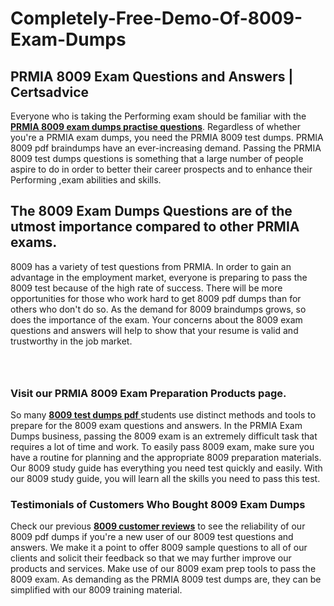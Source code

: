 # Completely-Free-Demo-Of-8009-Exam-Dumps
<h2><strong>PRMIA 8009 Exam Questions and Answers | Certsadvice</strong></h2> <p>Everyone who is taking the Performing exam should be familiar with the <a href="http://www.certsadvice.com/prmia/8009-practice-questions"><strong>PRMIA 8009 exam dumps practise questions</strong></a>. Regardless of whether you&#39;re a PRMIA exam dumps, you need the PRMIA 8009 test dumps. PRMIA 8009 pdf braindumps have an ever-increasing demand. Passing the PRMIA 8009 test dumps questions is something that a large number of people aspire to do in order to better their career prospects and to enhance their Performing ,exam abilities and skills.</p> <h2><strong>The 8009 Exam Dumps Questions are of the utmost importance compared to other PRMIA exams.</strong></h2> <p>8009 has a variety of test questions from PRMIA. In order to gain an advantage in the employment market, everyone is preparing to pass the 8009 test because of the high rate of success. There will be more opportunities for those who work hard to get 8009 pdf dumps than for others who don&#39;t do so. As the demand for 8009 braindumps grows, so does the importance of the exam. Your concerns about the 8009 exam questions and answers will help to show that your resume is valid and trustworthy in the job market.</p> <p><a href="http://www.certsadvice.com/prmia/8009-practice-questions" style="display: block; padding: 1em 0; text-align: center; "><img alt="" src="https://1.bp.blogspot.com/-RUOr8Wn-CRk/YUYAxC8kcHI/AAAAAAAAAnw/F7BbdI3tw8QDj5z8iX0vQAioQzKiUxduwCLcBGAsYHQ/s0/unnamed.jpg" /></a></p> <h3><strong>Visit our PRMIA 8009 Exam Preparation Products page.</strong></h3> <p>So many <a href="http://www.certsadvice.com/prmia/8009-practice-questions"><strong>8009 test dumps pdf </strong></a>students use distinct methods and tools to prepare for the 8009 exam questions and answers. In the PRMIA Exam Dumps business, passing the 8009 exam is an extremely difficult task that requires a lot of time and work. To easily pass 8009 exam, make sure you have a routine for planning and the appropriate 8009 preparation materials. Our 8009 study guide has everything you need test quickly and easily. With our 8009 study guide, you will learn all the skills you need to pass this test.</p> <h3><strong>Testimonials of Customers Who Bought 8009 Exam Dumps</strong></h3> <p>Check our previous <a href="http://www.certsadvice.com/prmia/8009-practice-questions"><strong>8009 customer reviews</strong></a> to see the reliability of our 8009 pdf dumps if you&#39;re a new user of our 8009 test questions and answers. We make it a point to offer 8009 sample questions to all of our clients and solicit their feedback so that we may further improve our products and services. Make use of our 8009 exam prep tools to pass the 8009 exam. As demanding as the PRMIA 8009 test dumps are, they can be simplified with our 8009 training material.</p>
